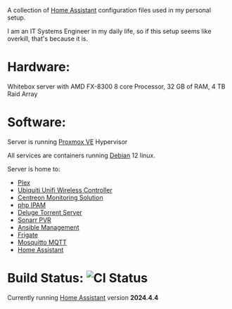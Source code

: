 A collection of [Home Assistant](https://home-assistant.io/) configuration files used in my personal setup.

I am an IT Systems Engineer in my daily life, so if this setup seems like overkill, that's because it is.

# Hardware:

Whitebox server with AMD FX-8300 8 core Processor, 32 GB of RAM, 4 TB Raid Array

# Software:

Server is running [Proxmox VE](https://www.proxmox.com/en/proxmox-ve) Hypervisor

All services are containers running [Debian](https://www.debian.org/) 12 linux.

Server is home to:

*   [Plex](https://www.plex.tv)
*   [Ubiquiti Unifi Wireless Controller](https://www.ui.com/)
*   [Centreon Monitoring Solution](https://www.centreon.com/en/)
*   [php IPAM](https://phpipam.net/)
*   [Deluge Torrent Server](https://dev.deluge-torrent.org/)
*   [Sonarr PVR](https://sonarr.tv/)
*   [Ansible Management](https://www.ansible.com/)
*   [Frigate](https://frigate.video)
*   [Mosquitto MQTT](https://mosquitto.org/)
*   [Home Assistant](https://home-assistant.io/)

# Build Status: ![CI Status](https://github.com/g1bs0nsg/HomeAssistant/actions/workflows/main.yml/badge.svg)

Currently running [Home Assistant](https://home-assistant.io/) version __2024.4.4__
